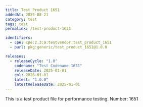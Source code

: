 ```yaml
---
title: Test Product 1651
addedAt: 2025-08-21
category: test
tags: test
permalink: /test-product-1651

identifiers:
  - cpe: cpe:2.3:a:testvendor:test_product_1651
  - purl: pkg:generic/test_product_1651@1.0.0

releases:
  - releaseCycle: "1.0"
    codename: "Test Codename 1651"
    releaseDate: 2025-01-01
    eol: 2026-01-01
    latest: "1.0.0"
    latestReleaseDate: 2025-01-01
---
```


This is a test product file for performance testing. Number: 1651
